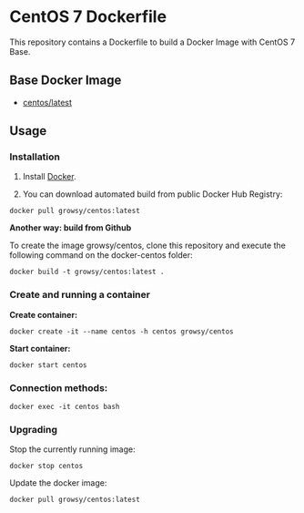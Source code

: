 # CentOS 7 Dockerfile

This repository contains a Dockerfile to build a Docker Image with CentOS 7 Base.


## Base Docker Image

* [centos/latest](https://registry.hub.docker.com/_/centos/)

## Usage

### Installation

1. Install [Docker](https://www.docker.com/).

2. You can download automated build from public Docker Hub Registry:

```
docker pull growsy/centos:latest
```

**Another way: build from Github**

To create the image growsy/centos, clone this repository and execute the following command on the docker-centos folder:

`docker build -t growsy/centos:latest .`


### Create and running a container

**Create container:**

```
docker create -it --name centos -h centos growsy/centos
```

**Start container:**

```
docker start centos
```


### Connection methods:

```
docker exec -it centos bash
```


### Upgrading

Stop the currently running image:

```
docker stop centos
```


Update the docker image:

```
docker pull growsy/centos:latest
```
